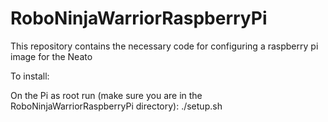 # RoboNinjaWarriorRaspberryPi

This repository contains the necessary code for configuring a raspberry pi image for the Neato

To install:

On the Pi as root run (make sure you are in the RoboNinjaWarriorRaspberryPi directory):
./setup.sh
